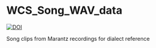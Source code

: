 # WCS_Song_WAV_data
[![DOI](https://zenodo.org/badge/693679283.svg)](https://zenodo.org/badge/latestdoi/693679283)

Song clips from Marantz recordings for dialect reference
